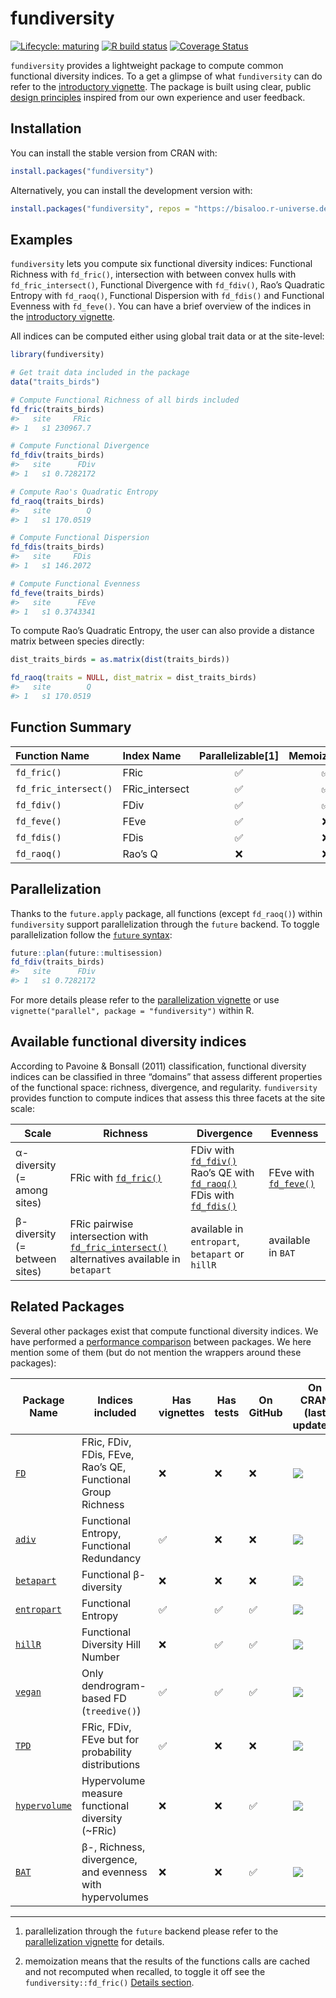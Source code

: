 
<!-- README.md is generated from README.Rmd. Please edit that file -->

# fundiversity

<!-- badges: start -->

[![Lifecycle:
maturing](https://img.shields.io/badge/lifecycle-maturing-blue.svg)](https://lifecycle.r-lib.org/articles/stages.html#maturing)
[![R build
status](https://github.com/Bisaloo/fundiversity/workflows/R-CMD-check/badge.svg)](https://github.com/Bisaloo/fundiversity/actions)
[![Coverage
Status](https://codecov.io/gh/Bisaloo/fundiversity/branch/master/graph/badge.svg?token=HR4YH118VT)](https://codecov.io/gh/Bisaloo/fundiversity)
<!-- badges: end -->

`fundiversity` provides a lightweight package to compute common
functional diversity indices. To a get a glimpse of what `fundiversity`
can do refer to the [introductory
vignette](https://bisaloo.github.io/fundiversity/articles/fundiversity.html).
The package is built using clear, public [design
principles](https://bisaloo.github.io/fundiversity/articles/design-principles.html)
inspired from our own experience and user feedback.

## Installation

You can install the stable version from CRAN with:

``` r
install.packages("fundiversity")
```

Alternatively, you can install the development version with:

``` r
install.packages("fundiversity", repos = "https://bisaloo.r-universe.dev")
```

## Examples

`fundiversity` lets you compute six functional diversity indices:
Functional Richness with `fd_fric()`, intersection with between convex
hulls with `fd_fric_intersect()`, Functional Divergence with
`fd_fdiv()`, Rao’s Quadratic Entropy with `fd_raoq()`, Functional
Dispersion with `fd_fdis()` and Functional Evenness with `fd_feve()`.
You can have a brief overview of the indices in the [introductory
vignette](https://bisaloo.github.io/fundiversity/articles/fundiversity.html).

All indices can be computed either using global trait data or at the
site-level:

``` r
library(fundiversity)

# Get trait data included in the package
data("traits_birds")

# Compute Functional Richness of all birds included
fd_fric(traits_birds)
#>   site     FRic
#> 1   s1 230967.7

# Compute Functional Divergence
fd_fdiv(traits_birds)
#>   site      FDiv
#> 1   s1 0.7282172

# Compute Rao's Quadratic Entropy
fd_raoq(traits_birds)
#>   site        Q
#> 1   s1 170.0519

# Compute Functional Dispersion
fd_fdis(traits_birds)
#>   site     FDis
#> 1   s1 146.2072

# Compute Functional Evenness
fd_feve(traits_birds)
#>   site      FEve
#> 1   s1 0.3743341
```

To compute Rao’s Quadratic Entropy, the user can also provide a distance
matrix between species directly:

``` r
dist_traits_birds = as.matrix(dist(traits_birds))

fd_raoq(traits = NULL, dist_matrix = dist_traits_birds)
#>   site        Q
#> 1   s1 170.0519
```

## Function Summary

| Function Name         | Index Name      | Parallelizable\[1\] | Memoizable\[2\] |
| :-------------------- | :-------------- | :-----------------: | :-------------: |
| `fd_fric()`           | FRic            |          ✅          |        ✅        |
| `fd_fric_intersect()` | FRic\_intersect |          ✅          |        ✅        |
| `fd_fdiv()`           | FDiv            |          ✅          |        ✅        |
| `fd_feve()`           | FEve            |          ✅          |        ❌        |
| `fd_fdis()`           | FDis            |          ✅          |        ❌        |
| `fd_raoq()`           | Rao’s Q         |          ❌          |        ❌        |

## Parallelization

Thanks to the `future.apply` package, all functions (except `fd_raoq()`)
within `fundiversity` support parallelization through the `future`
backend. To toggle parallelization follow the [`future`
syntax](https://cran.r-project.org/package=future):

``` r
future::plan(future::multisession)
fd_fdiv(traits_birds)
#>   site      FDiv
#> 1   s1 0.7282172
```

For more details please refer to the [parallelization
vignette](https://bisaloo.github.io/fundiversity/articles/parallel.html)
or use `vignette("parallel", package = "fundiversity")` within R.

## Available functional diversity indices

According to Pavoine & Bonsall (2011) classification, functional
diversity indices can be classified in three “domains” that assess
different properties of the functional space: richness, divergence, and
regularity. `fundiversity` provides function to compute indices that
assess this three facets at the site scale:

| Scale                              | Richness                                                                                                                                                                   | Divergence                                                                                                                                                                                                                                                                         | Evenness                                                                               |
| ---------------------------------- | -------------------------------------------------------------------------------------------------------------------------------------------------------------------------- | ---------------------------------------------------------------------------------------------------------------------------------------------------------------------------------------------------------------------------------------------------------------------------------- | -------------------------------------------------------------------------------------- |
| α-diversity<br />(= among sites)   | FRic with [`fd_fric()`](https://bisaloo.github.io/fundiversity/reference/fd_fric.html)                                                                                     | FDiv with [`fd_fdiv()`](https://bisaloo.github.io/fundiversity/reference/fd_fdiv.html)<br />Rao’s QE with [`fd_raoq()`](https://bisaloo.github.io/fundiversity/reference/fd_raoq.html)<br />FDis with [`fd_fdis()`](https://bisaloo.github.io/fundiversity/reference/fd_fdis.html) | FEve with [`fd_feve()`](https://bisaloo.github.io/fundiversity/reference/fd_feve.html) |
| β-diversity<br />(= between sites) | FRic pairwise intersection with [`fd_fric_intersect()`](https://bisaloo.github.io/fundiversity/reference/fd_fric_intersect.html)<br />alternatives available in `betapart` | available in `entropart`, `betapart` or `hillR`                                                                                                                                                                                                                                    | available in `BAT`                                                                     |

## Related Packages

Several other packages exist that compute functional diversity indices.
We have performed a [performance
comparison](https://bisaloo.github.io/fundiversity/articles/performance.html)
between packages. We here mention some of them (but do not mention the
wrappers around these packages):

| Package Name                                           | Indices included                                            | Has vignettes | Has tests | On GitHub | On CRAN (last updated)                                     |
| ------------------------------------------------------ | ----------------------------------------------------------- | ------------- | --------- | --------- | ---------------------------------------------------------- |
| [`FD`](https://github.com/cran/FD)                     | FRic, FDiv, FDis, FEve, Rao’s QE, Functional Group Richness | ❌             | ❌         | :x:       | ![](https://www.r-pkg.org/badges/last-release/FD)          |
| [`adiv`](https://github.com/cran/adiv)                 | Functional Entropy, Functional Redundancy                   | ✅             | ❌         | :x:       | ![](https://www.r-pkg.org/badges/last-release/adiv)        |
| [`betapart`](https://github.com/cran/betapart)         | Functional β-diversity                                      | ❌             | ❌         | :x:       | ![](https://www.r-pkg.org/badges/last-release/betapart)    |
| [`entropart`](https://github.com/EricMarcon/entropart) | Functional Entropy                                          | ✅             | ✅         | ✅         | ![](https://www.r-pkg.org/badges/last-release/entropart)   |
| [`hillR`](https://github.com/daijiang/hillR)           | Functional Diversity Hill Number                            | ❌             | ✅         | ✅         | ![](https://www.r-pkg.org/badges/last-release/hillR)       |
| [`vegan`](https://github.com/vegandevs/vegan)          | Only dendrogram-based FD (`treedive()`)                     | ✅             | ✅         | ✅         | ![](https://www.r-pkg.org/badges/last-release/vegan)       |
| [`TPD`](https://github.com/cran/TPD)                   | FRic, FDiv, FEve but for probability distributions          | ✅             | ❌         | :x:       | ![](https://www.r-pkg.org/badges/last-release/TPD)         |
| [`hypervolume`](https://github.com/cran/hypervolume)   | Hypervolume measure functional diversity (\~FRic)           | ❌             | ❌         | ✅         | ![](https://www.r-pkg.org/badges/last-release/hypervolume) |
| [`BAT`](https://github.com/cardosopmb/BAT)             | β-, Richness, divergence, and evenness with hypervolumes    | ❌             | ❌         | ✅         | ![](https://www.r-pkg.org/badges/last-release/BAT)         |

-----

1.  parallelization through the `future` backend please refer to the
    [parallelization
    vignette](https://bisaloo.github.io/fundiversity/articles/parallel.html)
    for details.

2.  memoization means that the results of the functions calls are cached
    and not recomputed when recalled, to toggle it off see the
    `fundiversity::fd_fric()` [Details
    section](https://bisaloo.github.io/fundiversity/reference/fd_fric.html#details).
